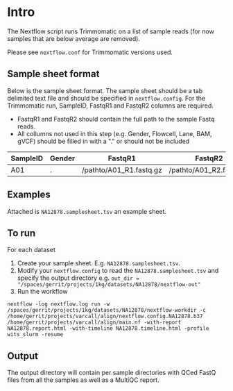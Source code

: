 # Intro

The Nextflow script runs Trimmomatic on a list of sample reads (for now samples that are below average are removed).

Please see `nextflow.conf` for Trimmomatic versions used.

## Sample sheet format

Below is the sample sheet format. The sample sheet should be a tab delimited text file and should be specified in `nextflow.config`.  For the Trimmomatic run, SampleID, FastqR1 and FastqR2 columns are required.

- FastqR1 and FastqR2 should contain the full path to the sample Fastq reads.
- All collumns not used in this step (e.g. Gender, Flowcell, Lane, BAM, gVCF) should be filled in with a "." or should not be included


| SampleID | Gender | FastqR1 | FastqR2 | Flowcell | Lane | BAM | gVCF |
| -------- | ------ | ------- | ------- | -------- | ---- | --- | --- |
| A01      | .      | /pathto/A01_R1.fastq.gz       | /pathto/A01_R2.fastq.gz  | . |  . | .  | . |

## Examples

Attached is `NA12878.samplesheet.tsv` an example sheet.

## To run

For each dataset
1) Create your sample sheet. E.g. `NA12878.samplesheet.tsv`.
2) Modify your `nextflow.config` to read the `NA12878.samplesheet.tsv` and specify the output directory e.g. `out_dir = "/spaces/gerrit/projects/1kg/datasets/NA12878/nextflow-out"`
3) Run the workflow
```
nextflow -log nextflow.log run -w /spaces/gerrit/projects/1kg/datasets/NA12878/nextflow-workdir -c /home/gerrit/projects/varcall/align/nextflow.config.NA12878.b37 /home/gerrit/projects/varcall/align/main.nf -with-report NA12878.report.html -with-timeline NA12878.timeline.html -profile wits_slurm -resume
```

## Output

The output directory will contain per sample directories with QCed FastQ files from all the samples as well as a MultiQC report.
